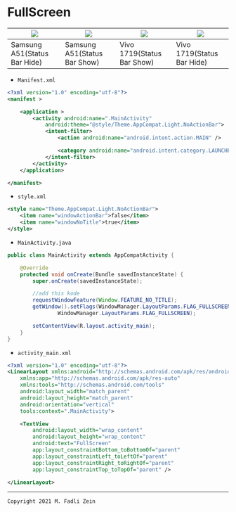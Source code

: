 # FullScreen

|![](https://github.com/gzeinnumer/FullScreen/blob/master/preview/preview1.jpg)|![](https://github.com/gzeinnumer/FullScreen/blob/master/preview/preview2.jpg)|![](https://github.com/gzeinnumer/FullScreen/blob/master/preview/preview3.jpg)|![](https://github.com/gzeinnumer/FullScreen/blob/master/preview/preview4.jpg)|
|---|---|---|---|
|Samsung A51(Status Bar Hide)|Samsung A51(Status Bar Show)| Vivo 1719(Status Bar Show)| Vivo 1719(Status Bar Hide)|

- `Manifest.xml`
```xml
<?xml version="1.0" encoding="utf-8"?>
<manifest >

    <application >
        <activity android:name=".MainActivity"
            android:theme="@style/Theme.AppCompat.Light.NoActionBar">
            <intent-filter>
                <action android:name="android.intent.action.MAIN" />

                <category android:name="android.intent.category.LAUNCHER" />
            </intent-filter>
        </activity>
    </application>

</manifest>
```

- `style.xml`
```xml
<style name="Theme.AppCompat.Light.NoActionBar">
    <item name="windowActionBar">false</item>
    <item name="windowNoTitle">true</item>
</style>
```

- `MainActivity.java`
```java
public class MainActivity extends AppCompatActivity {

    @Override
    protected void onCreate(Bundle savedInstanceState) {
        super.onCreate(savedInstanceState);

        //add this kode
        requestWindowFeature(Window.FEATURE_NO_TITLE);
        getWindow().setFlags(WindowManager.LayoutParams.FLAG_FULLSCREEN,
                WindowManager.LayoutParams.FLAG_FULLSCREEN);

        setContentView(R.layout.activity_main);
    }
}
```

- `activity_main.xml`
```xml
<?xml version="1.0" encoding="utf-8"?>
<LinearLayout xmlns:android="http://schemas.android.com/apk/res/android"
    xmlns:app="http://schemas.android.com/apk/res-auto"
    xmlns:tools="http://schemas.android.com/tools"
    android:layout_width="match_parent"
    android:layout_height="match_parent"
    android:orientation="vertical"
    tools:context=".MainActivity">

    <TextView
        android:layout_width="wrap_content"
        android:layout_height="wrap_content"
        android:text="FullScreen"
        app:layout_constraintBottom_toBottomOf="parent"
        app:layout_constraintLeft_toLeftOf="parent"
        app:layout_constraintRight_toRightOf="parent"
        app:layout_constraintTop_toTopOf="parent" />

</LinearLayout>
```

---

```
Copyright 2021 M. Fadli Zein
```